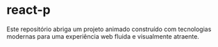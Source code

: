 # react-p
Este repositório abriga um projeto animado construído com tecnologias modernas para uma experiência web fluida e visualmente atraente.
